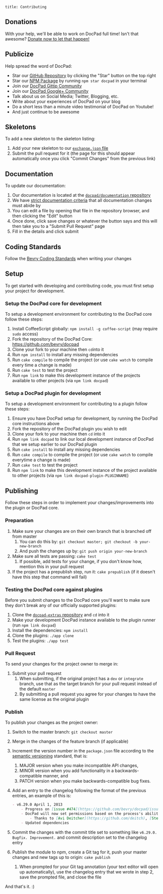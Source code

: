 ```
title: Contributing
```


## Donations

With your help, we'll be able to work on DocPad full time! Isn't that awesome? [Donate now to let that happen!](/donate)


## Publicize

Help spread the word of DocPad:

- Star our [GitHub Repository](https://github.com/bevry/docpad) by clicking the "Star" button on the top right
- Star our [NPM Package](https://npmjs.org/package/docpad) by running `npm star docpad` in your terminal
- Join our [DocPad Gittip Community](/gittip-community)
- Join our [DocPad Google+ Community](/google+)
- Talk about us on Social Media; Twitter, Blogging, etc.
- Write about your experiences of DocPad on your blog
- Do a short less than a minute video testimonial of DocPad on Youtube!
- And just continue to be awesome


## Skeletons

To add a new skeleton to the skeleton listing:

1. Add your new skeleton to our [`exchange.json` file](https://github.com/bevry/docpad-extras/edit/docpad-6.x/exchange.json)
1. Submit the pull request for it (the page for this should appear automatically once you click "Commit Changes" from the previous link)


## Documentation

To update our documentation:

1. Our documentation is located at the [`docpad/documentation` repository](https://github.com/docpad/documentation)
1. We have [strict documentation criteria](http://bevry.me/learn/bevry-documentation-guidelines) that all documentation changes must abide by
1. You can edit a file by opening that file in the repository browser, and then clicking the "Edit" button
1. Once done, click save changes or whatever the button says and this will then take you to a "Submit Pull Request" page
1. Fill in the details and click submit


## Coding Standards

Follow the [Bevry Coding Standards](http://bevry.me/bevry/coding-standards) when writing your changes


## Setup

To get started with developing and contributing code, you must first setup your project for development.


### Setup the DocPad core for development

To setup a development environment for contributing to the DocPad core follow these steps:

1. Install CoffeeScript globally: `npm install -g coffee-script` (may require `sudo` access)
1. Fork the repository of the DocPad Core: https://github.com/bevry/docpad
1. Clone your fork to your machine then `cd`into it
1. Run `npm install` to install any missing dependencies
1. Run `cake compile` to compile the project (or use `cake watch` to compile every time a change is made)
1. Run `cake test` to test the project
1. Run `npm link` to make this development instance of the projects available to other projects (via `npm link docpad`)


### Setup a DocPad plugin for development

To setup a development environment for contributing to a plugin follow these steps:

1. Ensure you have DocPad setup for development, by running the DocPad core instructions above
1. Fork the repository of the DocPad plugin you wish to edit
1. Clone your fork to your machine then `cd` into it
1. Run `npm link docpad` to link our local development instance of DocPad that we setup earlier to our DocPad plugin
1. Run `cake install` to install any missing dependencies
1. Run `cake compile` to compile the project (or use `cake watch` to compile everytime a change is made)
1. Run `cake test` to test the project
1. Run `npm link` to make this development instance of the project available to other projects (via `npm link docpad-plugin-PLUGINNAME`)


## Publishing

Follow these steps in order to implement your changes/improvements into the plugin or DocPad core.

### Preparation

1. Make sure your changes are on their own branch that is branched off from master
    1. You can do this by: `git checkout master; git checkout -b your-new-branch`
    1. And push the changes up by: `git push origin your-new-branch`
1. Make sure all tests are passing: `cake test`
    1. If possible, add tests for your change, if you don't know how, mention this in your pull request
1. If the project has a prepublish step, run it: `cake prepublish` (if it doesn't have this step that command will fail)


### Testing the DocPad core against plugins

Before you submit changes to the DocPad core you'll want to make sure they don't break any of our officially supported plugins:

1. Clone the [`docpad-extras` repository](https://github.com/bevry/docpad-extras) and `cd` into it
1. Make your development DocPad instance available to the plugin runner (run `npm link docpad`)
1. Install the dependencies: `npm install`
1. Clone the plugins: `./app clone`
1. Test the plugins: `./app test`


### Pull Request

To send your changes for the project owner to merge in:

1. Submit your pull request
    1. When submitting, if the original project has a `dev` or `integrate` branch, use that as the target branch for your pull request instead of the default `master`
    1. By submitting a pull request you agree for your changes to have the same license as the original plugin


### Publish

To publish your changes as the project owner:

1. Switch to the master branch: `git checkout master`
1. Merge in the changes of the feature branch (if applicable)
1. Increment the version number in the `package.json` file according to the [semantic versioning](http://semver.org/) standard, that is:
    1. MAJOR version when you make incompatible API changes,
    1. MINOR version when you add functionality in a backwards-compatible manner, and
    1. PATCH version when you make backwards-compatible bug fixes.

1. Add an entry to the changelog following the format of the previous entries, an example of this is:

    ``` markdown
    - v6.29.0 April 1, 2013
        - Progress on [issue #474](https://github.com/bevry/docpad/issues/474)
        - DocPad will now set permissions based on the process's ability
            - Thanks to [Avi Deitcher](https://github.com/deitch), [Stephan Lough](https://github.com/stephanlough) for [issue #165](https://github.com/bevry/docpad/issues/165)
        - Updated dependencies
    ```


1. Commit the changes with the commit title set to something like `v6.29.0. Bugfix. Improvement.` and commit description set to the changelog entry
1. Publish the module to npm, create a Git tag for it, push your master changes and new tags up to origin: `cake publish`
    1. When prompted for your Git tag annotation (your text editor will open up automatically), use the changelog entry that we wrote in step 2, save the prompted file, and close the file

And that's it. :)

